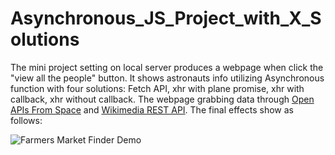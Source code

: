 # Asynchronous_JS_Project_with_X_Solutions
The mini project setting on local server produces a webpage when click the "view all the people" button. It shows astronauts info utilizing Asynchronous function with four solutions: Fetch API,  xhr with plane promise, xhr with callback, xhr without callback.
The webpage grabbing data through [Open APIs From Space](http://open-notify.org/) and [Wikimedia REST API](https://en.wikipedia.org/api/rest_v1/#/). The final effects show as follows:

![Farmers Market Finder Demo](gif/asnc.gif)
